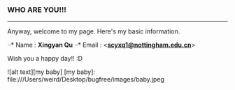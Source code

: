 ### WHO ARE YOU!!!
-------------------

Anyway, welcome to my page. 
Here's my basic information.

··* Name : **Xingyan Qu**
··* Email : <**scyxq1@nottingham.edu.cn**>

Wish you a happy day!! :D

![alt text][my baby]
[my baby]: file:///Users/weird/Desktop/bugfree/images/baby.jpeg